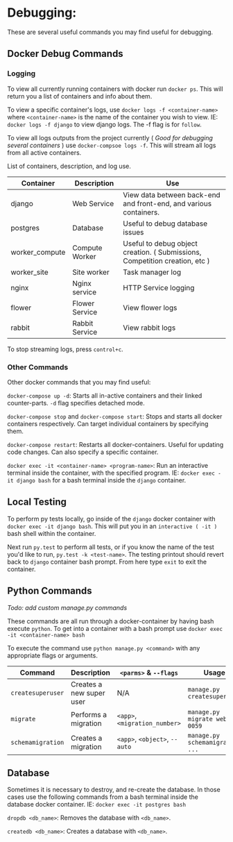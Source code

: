 # Debugging:
These are several useful commands you may find useful for debugging.
## Docker Debug Commands
### Logging
To view all currently running containers with docker run `docker ps`.
This will return you a list of containers and info about them.

To view a specific container's logs, use `docker logs -f <container-name>` where `<container-name>` is the name of
the container you wish to view. IE: `docker logs -f django` to view django logs. The -f flag is for `follow`.

To view all logs outputs from the project currently ( *Good for debugging several containers* ) use
`docker-compsoe logs -f`. This will stream all logs from all active containers.

List of containers, description, and log use.

| Container      | Description    | Use                                                                         |
|----------------|----------------|-----------------------------------------------------------------------------|
| django         | Web Service    | View data between back-end and front-end, and various containers.           |
| postgres       | Database       | Useful to debug database issues                                             |
| worker_compute | Compute Worker | Useful to debug object creation. ( Submissions, Competition creation, etc ) |
| worker_site    | Site worker    | Task manager log                                                            |
| nginx          | Nginx service  | HTTP Service logging                                                        |
| flower         | Flower Service | View flower logs                                                            |
| rabbit         | Rabbit Service | View rabbit logs                                                            |

To stop streaming logs, press `control+c`.

### Other Commands

Other docker commands that you may find useful:

`docker-compose up -d`: Starts all in-active containers and their linked counter-parts. `-d` flag specifies
detached mode.

`docker-compose stop` and `docker-compose start`: Stops and starts all docker containers respectively. Can target
individual containers by specifying them.

`docker-compose restart`: Restarts all docker-containers. Useful for updating code changes. Can also specify a
specific container.

`docker exec -it <container-name> <program-name>`: Run an interactive terminal inside the container,
with the specified program. IE: `docker exec -it django bash` for a bash terminal inside the `django` container.

## Local Testing

To perform py tests locally, go inside of the `django` docker container with `docker exec -it django bash`.
This will put you in an `interactive ( -it )` bash shell within the container.

Next run `py.test` to perform all tests, or if you know the name of the test you'd like to run,
`py.test -k <test-name>`.
The testing printout should revert back to `django` container bash prompt. From here type `exit` to exit the container.

## Python Commands

*Todo: add custom manage.py commands*

These commands are all run through a docker-container by having bash execute `python`. To get into a container with a
bash prompt use `docker exec -it <container-name> bash`

To execute the command use `python manage.py <command>` with any appropriate flags or arguments.

|    Command        | Description             | `<parms>` & `--flags`              | Usage                             |
| ----------------- | ----------------------- | ---------------------------------- | --------------------------------- |
| `createsuperuser` | Creates a new super user| N/A                                | `manage.py createsuperuser`       |
| `migrate`         | Performs a migration    | `<app>`, `<migration_number>`      | `manage.py migrate web 0059`      |
| `schemamigration` | Creates a migration     | `<app>`, `<object>`, `--auto`      | `manage.py schemamigration ... `  |

## Database

Sometimes it is necessary to destroy, and re-create the database. In those cases use the following commands from
a bash terminal inside the database docker container. IE: `docker exec -it postgres bash`

`dropdb <db_name>`: Removes the database with `<db_name>`.

`createdb <db_name>`: Creates a database with `<db_name>`.

